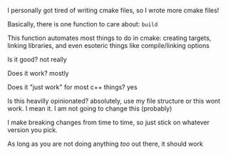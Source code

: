 I personally got tired of writing cmake files, so I wrote more cmake files!

Basically, there is one function to care about: `build`

This function automates most things to do in cmake: creating targets, linking libraries, and even esoteric things like compile/linking options

Is it good? not really

Does it work? mostly

Does it "just work" for most c++ things? yes

Is this heavilly opinionated? absolutely, use my file structure or this wont work. I mean it. I am not going to change this (probably)

I make breaking changes from time to time, so just stick on whatever version you pick.

As long as you are not doing anything *too* out there, it should work